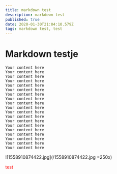 ```yaml
---
title: markdown test
description: markdown test
published: true
date: 2020-01-30T21:04:10.579Z
tags: markdown test, test
---
```


# Markdown testje
```
Your content here
Your content here
Your content here
Your content here
Your content here
Your content here
Your content here
Your content here
Your content here
Your content here
Your content here
Your content here
Your content here
Your content here
Your content here
Your content here
Your content here
Your content here
Your content here
```

![1558910874422.jpg](/1558910874422.jpg =250x)

<font color="red">test</font>
<script>alert(1);</script>